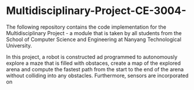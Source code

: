 # Multidisciplinary-Project-CE-3004-

The following repository contains the code implementation for the Multidisciplinary Project - a module that is taken by all students from the School of Computer Science and Engineering at Nanyang Technological University. 

In this project, a robot is constructed ad programmed to autonomously explore a maze that is filled with obstaces, create a map of the explored arena and compute the fastest path from the start to the end of the arena without colliding into any obstacles. Furthermore, sensors are incorporated on 

